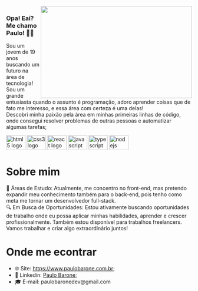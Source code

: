 <img src="https://user-images.githubusercontent.com/98724682/179137161-fa6a248e-4517-4da6-804d-5644e629b821.svg" width="410px" height="250px" align="right">

### Opa! Eaí? Me chamo Paulo! 👋😎

Sou um jovem de 19 anos buscando um futuro na área de tecnologia! </br>
Sou um grande entusiasta quando o assunto é programação, adoro aprender coisas que de fato me interesso, e essa área com certeza é uma delas! </br>
Descobri minha paixão pela área em minhas primeiras linhas de código, onde consegui resolver problemas de outras pessoas e automatizar algumas tarefas;

<div style: display: flex; gap: 30px>
  <img src="https://cdn.jsdelivr.net/gh/devicons/devicon/icons/html5/html5-original.svg" width="52" height="40" alt="html5 logo"  />
  <img src="https://cdn.jsdelivr.net/gh/devicons/devicon/icons/css3/css3-original.svg" width="52" height="40" alt="css3 logo"  />
  <img src="https://cdn.jsdelivr.net/gh/devicons/devicon/icons/react/react-original.svg" width="52" height="40" alt="react logo" />
  <img src="https://cdn.jsdelivr.net/gh/devicons/devicon/icons/javascript/javascript-original.svg" width="52" height="40" alt="javascript logo" />
  <img src="https://cdn.jsdelivr.net/gh/devicons/devicon/icons/typescript/typescript-plain.svg" width="52" height="40" alt="typescript logo" />
  <img src="https://cdn.jsdelivr.net/gh/devicons/devicon/icons/nodejs/nodejs-original.svg" width="52" height="40" alt="nodejs logo" />
</div>

# Sobre mim

<div>
  <div>📖 Áreas de Estudo: Atualmente, me concentro no front-end, mas pretendo expandir meu conhecimento também para o back-end, pois tenho como meta me tornar um desenvolvedor full-stack.</div>
  <div>🔍 Em Busca de Oportunidades: Estou ativamente buscando oportunidades de trabalho onde eu possa aplicar minhas habilidades, aprender e crescer profissionalmente. Também estou disponível para trabalhos freelancers. Vamos trabalhar e criar algo extraordinário juntos!</div>
</div>

# Onde me econtrar

<ul>
  <li>🌐 Site: <a href="https://www.paulobarone.com.br">https://www.paulobarone.com.br</a>;</li>
  <li>📄 Linkedin: <a href="https://www.linkedin.com/in/paulobarone/">Paulo Barone</a>;</li>
  <li>‍🎓 E-mail: paulobaronedev@gmail.com</li>
</ul>
